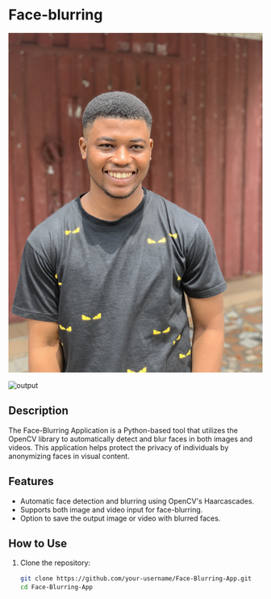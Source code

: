 # Face-blurring


![input](data/1.jpeg)


![output](output.jpeg)

## Description

The Face-Blurring Application is a Python-based tool that utilizes the OpenCV library to automatically detect and blur faces in both images and videos. This application helps protect the privacy of individuals by anonymizing faces in visual content.

## Features

- Automatic face detection and blurring using OpenCV's Haarcascades.
- Supports both image and video input for face-blurring.
- Option to save the output image or video with blurred faces.

## How to Use

1. Clone the repository:

   ```bash
   git clone https://github.com/your-username/Face-Blurring-App.git
   cd Face-Blurring-App
